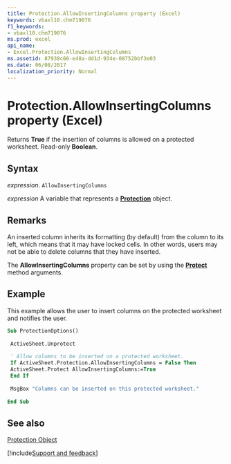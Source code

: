 ```yaml
---
title: Protection.AllowInsertingColumns property (Excel)
keywords: vbaxl10.chm719076
f1_keywords:
- vbaxl10.chm719076
ms.prod: excel
api_name:
- Excel.Protection.AllowInsertingColumns
ms.assetid: 87938c66-e48a-dd1d-934e-08752bbf3e03
ms.date: 06/08/2017
localization_priority: Normal
---
```



# Protection.AllowInsertingColumns property (Excel)

Returns  **True** if the insertion of columns is allowed on a protected worksheet. Read-only **Boolean**.


## Syntax

_expression_. `AllowInsertingColumns`

_expression_ A variable that represents a **[Protection](Excel.Protection.md)** object.


## Remarks

An inserted column inherits its formatting (by default) from the column to its left, which means that it may have locked cells. In other words, users may not be able to delete columns that they have inserted.

The  **AllowInsertingColumns** property can be set by using the **[Protect](Excel.Worksheet.Protect.md)** method arguments.


## Example

This example allows the user to insert columns on the protected worksheet and notifies the user.


```vb
Sub ProtectionOptions() 
 
 ActiveSheet.Unprotect 
 
 ' Allow columns to be inserted on a protected worksheet. 
 If ActiveSheet.Protection.AllowInsertingColumns = False Then 
 ActiveSheet.Protect AllowInsertingColumns:=True 
 End If 
 
 MsgBox "Columns can be inserted on this protected worksheet." 
 
End Sub
```


## See also


[Protection Object](Excel.Protection.md)

[!include[Support and feedback](~/includes/feedback-boilerplate.md)]